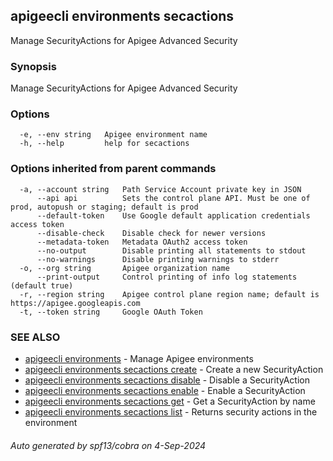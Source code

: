 ## apigeecli environments secactions

Manage SecurityActions for Apigee Advanced Security

### Synopsis

Manage SecurityActions for Apigee Advanced Security

### Options

```
  -e, --env string   Apigee environment name
  -h, --help         help for secactions
```

### Options inherited from parent commands

```
  -a, --account string   Path Service Account private key in JSON
      --api api          Sets the control plane API. Must be one of prod, autopush or staging; default is prod
      --default-token    Use Google default application credentials access token
      --disable-check    Disable check for newer versions
      --metadata-token   Metadata OAuth2 access token
      --no-output        Disable printing all statements to stdout
      --no-warnings      Disable printing warnings to stderr
  -o, --org string       Apigee organization name
      --print-output     Control printing of info log statements (default true)
  -r, --region string    Apigee control plane region name; default is https://apigee.googleapis.com
  -t, --token string     Google OAuth Token
```

### SEE ALSO

* [apigeecli environments](apigeecli_environments.md)	 - Manage Apigee environments
* [apigeecli environments secactions create](apigeecli_environments_secactions_create.md)	 - Create a new SecurityAction
* [apigeecli environments secactions disable](apigeecli_environments_secactions_disable.md)	 - Disable a SecurityAction
* [apigeecli environments secactions enable](apigeecli_environments_secactions_enable.md)	 - Enable a SecurityAction
* [apigeecli environments secactions get](apigeecli_environments_secactions_get.md)	 - Get a SecurityAction by name
* [apigeecli environments secactions list](apigeecli_environments_secactions_list.md)	 - Returns security actions in the environment

###### Auto generated by spf13/cobra on 4-Sep-2024
